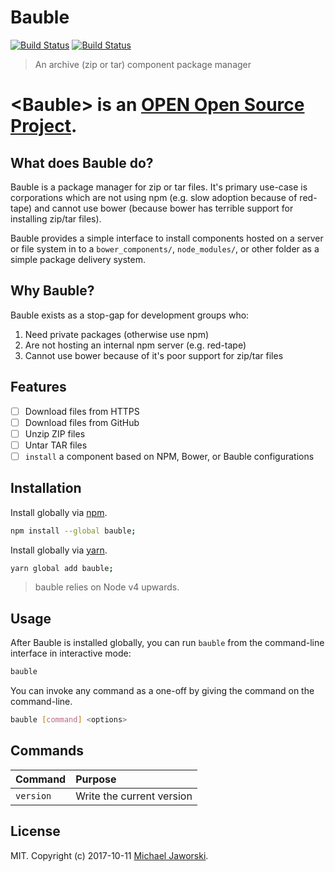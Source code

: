 # Bauble

[![Build Status](https://img.shields.io/badge/bauble-available-green.svg)](https://www.npmjs.com/package/bauble)
[![Build Status](https://travis-ci.org/mwjaworski/bauble.svg?branch=docs-and-testing)](https://travis-ci.org/mwjaworski/bauble)

> An archive (zip or tar) component package manager

# &lt;Bauble&gt; is an [OPEN Open Source Project](http://openopensource.org/).

## What does Bauble do?

Bauble is a package manager for zip or tar files. It's primary use-case is corporations which are not using npm (e.g. slow adoption because of red-tape) and cannot use bower (because bower has terrible support for installing zip/tar files).

Bauble provides a simple interface to install components hosted on a server or file system in to a `bower_components/`, `node_modules/`, or other folder as a simple package delivery system.

## Why Bauble?

Bauble exists as a stop-gap for development groups who:

1. Need private packages (otherwise use npm)
2. Are not hosting an internal npm server (e.g. red-tape)
3. Cannot use bower because of it's poor support for zip/tar files

## Features

- [ ] Download files from HTTPS
- [ ] Download files from GitHub
- [ ] Unzip ZIP files
- [ ] Untar TAR files
- [ ] `install` a component based on NPM, Bower, or Bauble configurations

## Installation

Install globally via [npm](npmjs.org).

```bash
npm install --global bauble;
```

Install globally via [yarn](https://yarnpkg.com/).

```bash
yarn global add bauble;
```

> bauble relies on Node v4 upwards.

## Usage

After Bauble is installed globally, you can run `bauble` from the command-line interface in interactive mode:

```bash
bauble
```

You can invoke any command as a one-off by giving the command on the command-line.

```bash
bauble [command] <options>
```

## Commands

| Command         | Purpose
|:----------------|:-----------------------------------------
| `version`       | Write the current version

## License

MIT. Copyright (c) 2017-10-11 [Michael Jaworski](https://github.com/mwjaworski).

